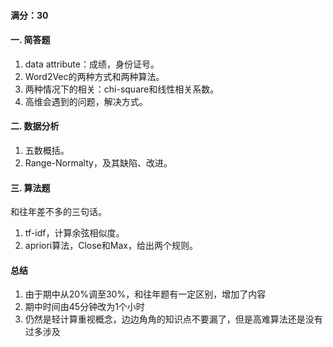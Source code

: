 #### 满分：30

#### 一. 简答题

1. data attribute：成绩，身份证号。
2. Word2Vec的两种方式和两种算法。
3. 两种情况下的相关：chi-square和线性相关系数。
4. 高维会遇到的问题，解决方式。

#### 二. 数据分析

1. 五数概括。
2. Range-Normalty，及其缺陷、改进。

#### 三. 算法题

和往年差不多的三句话。

1. tf-idf，计算余弦相似度。
2. apriori算法，Close和Max，给出两个规则。

#### 总结

1. 由于期中从20%调至30%，和往年题有一定区别，增加了内容
2. 期中时间由45分钟改为1个小时
3. 仍然是轻计算重视概念，边边角角的知识点不要漏了，但是高难算法还是没有过多涉及